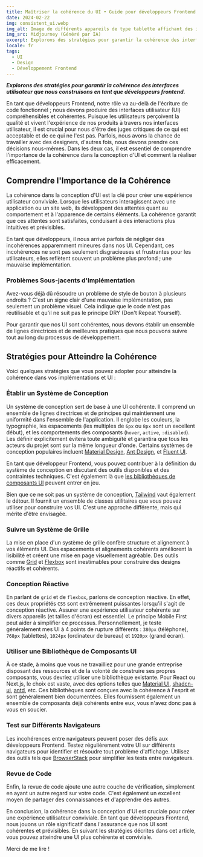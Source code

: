 ```yaml
---
title: Maîtriser la cohérence du UI • Guide pour développeurs Frontend
date: 2024-02-22
img: consistent_ui.webp
img_alt: Image de différents appareils de type tablette affichant des interfaces utilisateur cohérentes
img_src: Midjourney (Généré par IA)
excerpt: Explorons des stratégies pour garantir la cohérence des interfaces utilisateur que nous construisons en tant que développeurs frontend.
locale: fr
tags:
  - UI
  - Design
  - Développement Frontend
---
```


___Explorons des stratégies pour garantir la cohérence des interfaces utilisateur que nous construisons en tant que développeurs frontend.___

En tant que développeurs Frontend, notre rôle va au-delà de l'écriture de code fonctionnel ; nous devons produire des interfaces utilisateur (UI) compréhensibles et cohérentes. Puisque les utilisateurs perçoivent la qualité et vivent l'expérience de nos produits à travers nos interfaces utilisateur, il est crucial pour nous d'être des juges critiques de ce qui est acceptable et de ce qui ne l'est pas. Parfois, nous avons la chance de travailler avec des designers, d'autres fois, nous devons prendre ces décisions nous-mêmes. Dans les deux cas, il est essentiel de comprendre l'importance de la cohérence dans la conception d'UI et comment la réaliser efficacement.


## Comprendre l'Importance de la Cohérence

La cohérence dans la conception d'UI est la clé pour créer une expérience utilisateur conviviale. Lorsque les utilisateurs interagissent avec une application ou un site web, ils développent des attentes quant au comportement et à l'apparence de certains éléments. La cohérence garantit que ces attentes sont satisfaites, conduisant à des interactions plus intuitives et prévisibles.

En tant que développeurs, il nous arrive parfois de négliger des incohérences apparemment mineures dans nos UI. Cependant, ces incohérences ne sont pas seulement disgracieuses et frustrantes pour les utilisateurs, elles reflètent souvent un problème plus profond ; une mauvaise implémentation.


### Problèmes Sous-jacents d'Implémentation

Avez-vous déjà dû résoudre un problème de style de bouton à plusieurs endroits ? C'est un signe clair d'une mauvaise implémentation, pas seulement un problème visuel. Cela indique que le code n'est pas réutilisable et qu'il ne suit pas le principe DRY (Don't Repeat Yourself).

Pour garantir que nos UI sont cohérentes, nous devons établir un ensemble de lignes directrices et de meilleures pratiques que nous pouvons suivre tout au long du processus de développement.


## Stratégies pour Atteindre la Cohérence

Voici quelques stratégies que vous pouvez adopter pour atteindre la cohérence dans vos implémentations et UI :


### Établir un Système de Conception

Un système de conception sert de base à une UI cohérente. Il comprend un ensemble de lignes directrices et de principes qui maintiennent une uniformité dans l'ensemble de l'application. Il englobe les couleurs, la typographie, les espacements (les multiples de `6px` ou `8px` sont un excellent début), et les comportements des composants (`hover`, `active`, `:disabled`). Les définir explicitement évitera toute ambiguïté et garantira que tous les acteurs du projet sont sur la même longueur d'onde. Certains systèmes de conception populaires incluent [Material Design](https://m3.material.io/), [Ant Design](https://ant.design/docs/spec/introduce), et [Fluent UI](https://developer.microsoft.com/en-us/fluentui#/).

En tant que développeur Frontend, vous pouvez contribuer à la définition du système de conception en discutant des outils disponibles et des contraintes techniques. C'est également là que [les bibliothèques de composants UI](#utiliser-une-bibliothèque-de-composants-ui) peuvent entrer en jeu.

Bien que ce ne soit pas un système de conception, [Tailwind](https://tailwindcss.com) vaut également le détour. Il fournit un ensemble de classes utilitaires que vous pouvez utiliser pour construire vos UI. C'est une approche différente, mais qui mérite d'être envisagée.


### Suivre un Système de Grille

La mise en place d'un système de grille confère structure et alignement à vos éléments UI. Des espacements et alignements cohérents améliorent la lisibilité et créent une mise en page visuellement agréable. Des outils comme [Grid](https://css-tricks.com/snippets/css/complete-guide-grid/) et [Flexbox](https://css-tricks.com/snippets/css/a-guide-to-flexbox/) sont inestimables pour construire des designs réactifs et cohérents.


### Conception Réactive

En parlant de `grid` et de `flexbox`, parlons de conception réactive. En effet, ces deux propriétés `CSS` sont extrêmement puissantes lorsqu'il s'agit de conception réactive. Assurer une expérience utilisateur cohérente sur divers appareils (et tailles d'écran) est essentiel. Le principe Mobile First peut aider à simplifier ce processus. Personnellement, je teste généralement mes UI à 4 points de rupture différents : `380px` (téléphone), `768px` (tablettes), `1024px` (ordinateur de bureau) et `1920px` (grand écran).


### Utiliser une Bibliothèque de Composants UI

À ce stade, à moins que vous ne travailliez pour une grande entreprise disposant des ressources et de la volonté de construire ses propres composants, vous devriez utiliser une bibliothèque existante. Pour React ou Next.js, le choix est vaste, avec des options telles que [Material UI](https://mui.com/), [shadcn-ui](https://ui.shadcn.com/), [antd](https://ant.design/docs/react/introduce), etc. Ces bibliothèques sont conçues avec la cohérence à l'esprit et sont généralement bien documentées. Elles fournissent également un ensemble de composants déjà cohérents entre eux, vous n'avez donc pas à vous en soucier.


### Test sur Différents Navigateurs

Les incohérences entre navigateurs peuvent poser des défis aux développeurs Frontend. Testez régulièrement votre UI sur différents navigateurs pour identifier et résoudre tout problème d'affichage. Utilisez des outils tels que [BrowserStack](https://www.browserstack.com/) pour simplifier les tests entre navigateurs.


### Revue de Code

Enfin, la revue de code ajoute une autre couche de vérification, simplement en ayant un autre regard sur votre code. C'est également un excellent moyen de partager des connaissances et d'apprendre des autres.

En conclusion, la cohérence dans la conception d'UI est cruciale pour créer une expérience utilisateur conviviale. En tant que développeurs Frontend, nous jouons un rôle significatif dans l'assurance que nos UI sont cohérentes et prévisibles. En suivant les stratégies décrites dans cet article, vous pouvez atteindre une UI plus cohérente et conviviale.


Merci de me lire !